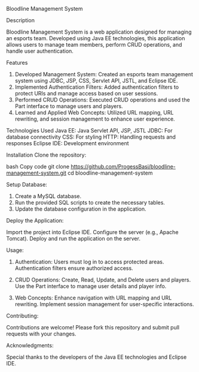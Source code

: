 Bloodline Management System

Description

Bloodline Management System is a web application designed for managing an esports team. Developed using Java EE technologies, this application allows users to manage team members, perform CRUD operations, and handle user authentication.

Features
1) Developed Management System: Created an esports team management system using JDBC, JSP, CSS, Servlet API, JSTL, and Eclipse IDE.
2) Implemented Authentication Filters: Added authentication filters to protect URIs and manage access based on user sessions.
3) Performed CRUD Operations: Executed CRUD operations and used the Part interface to manage users and players.
4) Learned and Applied Web Concepts: Utilized URL mapping, URL rewriting, and session management to enhance user experience.

Technologies Used
Java EE: Java Servlet API, JSP, JSTL
JDBC: For database connectivity
CSS: For styling
HTTP: Handling requests and responses
Eclipse IDE: Development environment

Installation
Clone the repository:

bash
Copy code
git clone https://github.com/ProgessBasi/bloodline-management-system.git
cd bloodline-management-system

Setup Database:

1) Create a MySQL database.
2) Run the provided SQL scripts to create the necessary tables.
3) Update the database configuration in the application.

Deploy the Application:

Import the project into Eclipse IDE.
Configure the server (e.g., Apache Tomcat).
Deploy and run the application on the server.

Usage:

1) Authentication:
Users must log in to access protected areas.
Authentication filters ensure authorized access.

2) CRUD Operations:
Create, Read, Update, and Delete users and players.
Use the Part interface to manage user details and player info.

3) Web Concepts:
Enhance navigation with URL mapping and URL rewriting.
Implement session management for user-specific interactions.

Contributing:

Contributions are welcome! Please fork this repository and submit pull requests with your changes.

Acknowledgments:

Special thanks to the developers of the Java EE technologies and Eclipse IDE.
